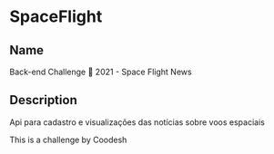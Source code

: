 # SpaceFlight

## Name

Back-end Challenge 🏅 2021 - Space Flight News

## Description

Api para cadastro e visualizações das notícias sobre voos espaciais


This is a challenge by Coodesh
